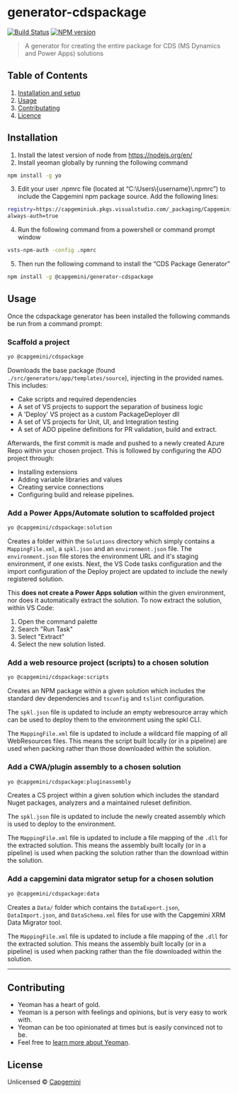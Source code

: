 # generator-cdspackage 
[![Build Status](https://dev.azure.com/capgeminiuk/Capgemini%20Reusable%20IP/_apis/build/status/generator-cdspackage?branchName=master)](https://dev.azure.com/capgeminiuk/Capgemini%20Reusable%20IP/_build/latest?definitionId=115&branchName=master)
[![NPM version](https://feeds.dev.azure.com/capgeminiuk/_apis/public/Packaging/Feeds/25162f08-da5e-4c04-bac0-40216eaa4bf9/Packages/48ba9982-c47a-4df2-bc62-3f560c69391d/badge?api-version=5.1-preview.1)](https://dev.azure.com/capgeminiuk/Capgemini%20Reusable%20IP/_packaging?_a=package&feed=CapgeminiIp&package=%40capgemini%2Fgenerator-cdspackage&protocolType=Npm)

> A generator for creating the entire package for CDS (MS Dynamics and Power Apps) solutions

## Table of Contents
1. [Installation and setup](#installation)
2. [Usage](#usage)
3. [Contributating](#contributing)
4. [Licence](#license)


## Installation

1.	Install the latest version of node from https://nodejs.org/en/
2.	Install yeoman globally by running the following command 
```bash
npm install -g yo
```
3.	Edit your user .npmrc file (located at “C:\Users\\{username}\\.npmrc”) to include the Capgemini npm package source. Add the following lines:
```bash
registry=https://capgeminiuk.pkgs.visualstudio.com/_packaging/CapgeminiIp/npm/registry/
always-auth=true
```
4.	Run the following command from a powershell or command prompt window
```bash
vsts-npm-auth -config .npmrc
```
5.	Then run the following command to install the “CDS Package Generator” 
```bash
npm install -g @capgemini/generator-cdspackage 
```


## Usage
Once the cdspackage generator has been installed the following commands be run from a command prompt:

### Scaffold a project
```bash
yo @capgemini/cdspackage
```
Downloads the base package (found `./src/generators/app/templates/source`), injecting in the provided names. This includes:
- Cake scripts and required dependencies
- A set of VS projects to support the separation of business logic
- A 'Deploy' VS project as a custom PackageDeployer dll
- A set of VS projects for Unit, UI, and Integration testing
- A set of ADO pipeline definitions for PR validation, build and extract.

Afterwards, the first commit is made and pushed to a newly created Azure Repo within your chosen project. This is followed by configuring the ADO project through:
- Installing extensions
- Adding variable libraries and values
- Creating service connections
- Configuring build and release pipelines.

### Add a Power Apps/Automate solution to scaffolded project
```bash
yo @capgemini/cdspackage:solution
```
Creates a folder within the `Solutions` directory which simply contains a `MappingFile.xml`, a `spkl.json` and an `environment.json` file. The `environment.json` file stores the environment URL and it's staging environment, if one exists. Next, the VS Code tasks configuration and the import configuration of the Deploy project are updated to include the newly registered solution.

This __does not create a Power Apps solution__ within the given environment, nor does it automatically extract the solution. To now extract the solution, within VS Code:
1. Open the command palette 
2. Search "Run Task"
3. Select "Extract"
4. Select the new solution listed.

### Add a web resource project (scripts) to a chosen solution
```bash
yo @capgemini/cdspackage:scripts
```
Creates an NPM package within a given solution which includes the standard dev dependencies and `tsconfig` and `tslint` configuration.

The `spkl.json` file is updated to include an empty webresource array which can be used to deploy them to the environment using the spkl CLI. 

The `MappingFile.xml` file is updated to include a wildcard file mapping of all WebResources files. This means the script built locally (or in a pipeline) are used when packing rather than those downloaded within the solution.

### Add a CWA/plugin assembly to a chosen solution
```bash
yo @capgemini/cdspackage:pluginassembly
```
Creates a CS project within a given solution which includes the standard Nuget packages, analyzers and a maintained ruleset definition.

The `spkl.json` file is updated to include the newly created assembly which is used to deploy to the environment. 

The `MappingFile.xml` file is updated to include a file mapping of the `.dll` for the extracted solution. This means the assembly built locally (or in a pipeline) is used when packing the solution rather than the download within the solution.

### Add a capgemini data migrator setup for a chosen solution
```bash
yo @capgemini/cdspackage:data
```
Creates a `Data/` folder which contains the `DataExport.json`, `DataImport.json`, and `DataSchema.xml` files for use with the Capgemini XRM Data Migrator tool.

The `MappingFile.xml` file is updated to include a file mapping of the `.dll` for the extracted solution. This means the assembly built locally (or in a pipeline) is used when packing rather than the file downloaded within the solution.

---

## Contributing

 * Yeoman has a heart of gold.
 * Yeoman is a person with feelings and opinions, but is very easy to work with.
 * Yeoman can be too opinionated at times but is easily convinced not to be.
 * Feel free to [learn more about Yeoman](http://yeoman.io/).


## License

Unlicensed © [Capgemini](https://capgemini.com)
